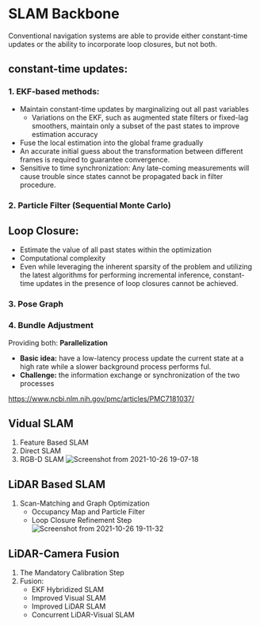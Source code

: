 
# SLAM Backbone

Conventional navigation systems are able to provide either constant-time updates or the ability to incorporate loop closures, but not both. 

## **constant-time updates:**
### 1. EKF-based methods:
  *  Maintain constant-time updates by marginalizing out all past variables   
     *  Variations on the EKF, such as augmented state filters or fixed-lag smoothers, maintain only a subset of the past states to improve estimation accuracy
  *  Fuse the local estimation into the global frame gradually
  *  An accurate initial guess about the transformation between different frames is required to guarantee convergence.
  *  Sensitive to time synchronization: Any late-coming measurements will cause trouble since states cannot be propagated back in filter procedure.
### 2. Particle Filter (Sequential Monte Carlo)

## **Loop Closure:**
* Estimate the value of all past states within the optimization  
* Computational complexity
* Even while leveraging the inherent sparsity of the problem and utilizing the latest algorithms for performing incremental inference, constant-time updates in the presence of loop closures cannot be achieved.

### 3. Pose Graph
### 4. Bundle Adjustment

Providing both: **Parallelization**
 * **Basic idea:** have a low-latency process update the current state at a high rate while a slower background process performs ful.
 * **Challenge:** the information exchange or synchronization of the two processes

https://www.ncbi.nlm.nih.gov/pmc/articles/PMC7181037/
## Vidual SLAM
1. Feature Based SLAM
2. Direct SLAM
3. RGB-D SLAM
![Screenshot from 2021-10-26 19-07-18](https://user-images.githubusercontent.com/46463022/138973630-2c726c52-d7d4-409b-8ee7-ad5172c59d34.png)

## LiDAR Based SLAM
1. Scan-Matching and Graph Optimization
   * Occupancy Map and Particle Filter
   * Loop Closure Refinement Step  
![Screenshot from 2021-10-26 19-11-32](https://user-images.githubusercontent.com/46463022/138973920-85c57386-6db3-40d2-9116-89dd0c24b1fb.png)

## LiDAR-Camera Fusion
1. The Mandatory Calibration Step
2. Fusion:
    *  EKF Hybridized SLAM
    *  Improved Visual SLAM
    *  Improved LiDAR SLAM
    *  Concurrent LiDAR-Visual SLAM

